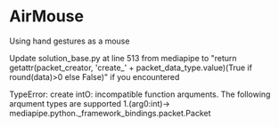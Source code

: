 # AirMouse
Using hand gestures as a mouse

Update solution_base.py at line 513 from mediapipe to "return getattr(packet_creator, 'create_' + packet_data_type.value)(True if round(data)>0 else False)" if you encountered

TypeError: create intO: incompatible function arquments. The following arqument types are supported
1.(arg0:int)-> mediapipe.python._framework_bindings.packet.Packet
